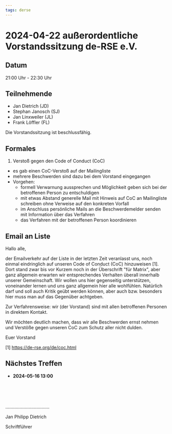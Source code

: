 ```yaml
---
tags: derse
---
```

# 2024-04-22 außerordentliche Vorstandssitzung de-RSE e.V.

## Datum

21:00 Uhr - 22:30 Uhr

## Teilnehmende

- Jan Dietrich (JD)
- Stephan Janosch (SJ)
- Jan Linxweiler (JL)
- Frank Löffler (FL)

Die Vorstandssitzung ist beschlussfähig.

## Formales 

1. Verstoß gegen den Code of Conduct (CoC)

* es gab einen CoC-Verstoß auf der Mailingliste
* mehrere Beschwerden sind dazu bei dem Vorstand eingegangen
* Vorgehen:
    * formell Verwarnung aussprechen und Möglichkeit geben sich bei der betroffenen Person zu entschuldigen
    * mit etwas Abstand generelle Mail mit Hinweis auf CoC an Mailingliste schreiben ohne Verweise auf den konkreten Vorfall
    * im Anschluss persönliche Mails an die Beschwerdemelder senden mit Information über das Verfahren
    * das Verfahren mit der betroffenen Person koordinieren

## Email an Liste

Hallo alle,

der Emailverkehr auf der Liste in der letzten Zeit veranlasst uns, noch einmal eindringlich auf unseren Code of Conduct (CoC) hinzuweisen [1]. Dort stand zwar bis vor Kurzem noch in der Überschrift "für Matrix", aber ganz allgemein erwarten wir entsprechendes Verhalten überall innerhalb unserer Gemeinschaft. Wir wollen uns hier gegenseitig unterstützen, voneinander lernen und uns ganz allgemein hier alle wohlfühlen. Natürlich darf und soll auch Kritik geübt werden können, aber auch bzw. besonders hier muss man auf das Gegenüber achtgeben.

Zur Verfahrensweise: wir (der Vorstand) sind mit allen betroffenen Personen in direktem Kontakt. 

Wir möchten deutlich machen, dass wir alle Beschwerden ernst nehmen und Verstöße gegen unseren CoC zum Schutz aller nicht dulden.

Euer Vorstand

[1] https://de-rse.org/de/coc.html

## Nächstes Treffen

  - **2024-05-16 13:00** 


<br />
<br />
<br />

..................................

Jan Philipp Dietrich

Schriftführer
